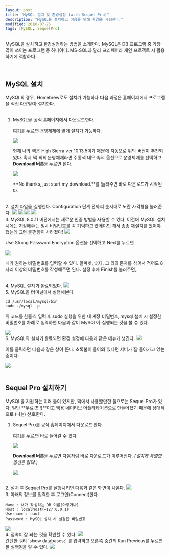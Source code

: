 ```yaml
---
layout: post
title: "MySQL 설치 및 환경설정 (with Sequel Pro)"
description: "MySQL을 설치하고 이용을 위해 환경을 세팅한다."
modified: 2018-07-26
tags: [MySQL, SequelPro]
---
```


MySQL을 설치하고 환경설정하는 방법을 소개한다. MySQL은 DB 프로그램 중 가장 많이 쓰이는 프로그램 중 하나이다. MS-SQL과 달리 프리웨어라 개인 프로젝트 시 활용하기에 적합하다.


<br />

## MySQL 설치

MySQL의 경우, Homebrew로도 설치가 가능하나 다음 과정은 홈페이지에서 프로그램을 직접 다운받아 설치한다.
<br />
<br />
1. MySQL을 공식 홈페이지에서 다운로드한다.

   [여기](https://dev.mysql.com/downloads/mysql/)를 누르면 운영체제에 맞게 설치가 가능하다.

   <img src="/images/fulls/180726_2/01.png" class="fit image">

   <br />

   현재 나의 맥은 High Sierra ver 10.13.5이기 때문에 자동으로 위의 버전이 추천되었다. 혹시 맥 외의 운영체제라면 주황색 네모 속의 옵션으로 운영체제를 선택하고 **Download 버튼**을 누르면 된다.

   <img src="/images/fulls/180726_2/02.png" class="fit image">

   <br />

   **No thanks, just start my download.**를 눌러주면 바로 다운로드가 시작된다.


<br />
2. 설치 파일을 실행한다. Configuration 단계 전까지 순서대로 노란 사각형을 눌러준다.

   <img src="/images/fulls/180726_2/03.png" class="fit image">

   <img src="/images/fulls/180726_2/04.png" class="fit image">

   <img src="/images/fulls/180726_2/05.png" class="fit image">

   <img src="/images/fulls/180726_2/06.png" class="fit image">


<br />
3. MySQL 8.0.11 버전에서는 새로운 인증 방법을 사용할 수 있다. 이전에 MySQL 설치 시에는 지정해주는 임시 비밀번호를 꼭 기억하고 있어야만 해서 종종 재설치를 했어야 했는데 그런 불편함이 사라졌다!

   <img src="/images/fulls/180726_2/07.jpg" class="fit image">

   <br />

   Use Strong Password Encryption 옵션을 선택하고  Next를 누르면

   <img src="/images/fulls/180726_2/08.jpg" class="fit image">

   <br />

   내가 원하는 비밀번호를 입력할 수 있다. 알파벳, 숫자, 그 외의 문자를 섞어서 적어도 8자리 이상의 비밀번호를 작성해주면 된다. 설정 후에 Finish를 눌러주면,


<br />
4. MySQL 설치가 완료되었다.

   <img src="/images/fulls/180726_2/09.png" class="fit image">


<br />
5. MySQL을 터미널에서 실행해본다.

~~~
cd /usr/local/mysql/bin
sudo ./mysql -p
~~~

   위 코드를 한줄씩 입력 후 sudo 실행을 위한 내 계정 비밀번호, mysql 설치 시 설정한 비밀번호를 차례로 입력하면 다음과 같이 MySQL이 실행되는 것을 볼 수 있다.

   <img src="/images/fulls/180726_2/14.png" class="fit image">


<br />
6. MySQL의 설치가 완료되면 환경 설정에 다음과 같은 메뉴가 생긴다.

   <img src="/images/fulls/180726_2/11.png" class="fit image">

   <br />

   이를 클릭하면 다음과 같은 창이 뜬다. 초록불이 들어와 있다면 서버가 잘 돌아가고 있는 중이다.

   <img src="/images/fulls/180726_2/12.png" class="fit image">





<br />
<br />



## Sequel Pro 설치하기

MySQL을 지원하는 여러 툴이 있지만, 맥에서 사용할만한 툴으로는 Sequel Pro가 있다. 일단 **무료(!!!!)**이고 맥용 네이티브 어플리케이션으로 만들어졌기 때문에 상대적으로 (나는) 선호한다.
<br />
1. Sequel Pro를 공식 홈페이지에서 다운로드 한다.

   [여기](http://www.sequelpro.com)를 누르면 바로 들어갈 수 있다.

   <img src="/images/fulls/180726_2/15.png" class="fit image">

   <br />

   **Download 버튼**을 누르면 다음처럼 바로 다운로드가 이루어진다. *(설치에 특별한 옵션은 없다.)*

   <img src="/images/fulls/180726_2/16.png" class="fit image">




<br />
2. 설치 후 Sequel Pro를 실행시키면 다음과 같은 화면이 나온다.

   <img src="/images/fulls/180726_2/17.png" class="fit image">


<br />
3. 아래의 정보를 입력한 후 로그인(Connect)한다.

~~~
Name : 내가 작성하는 DB 이름(아무거나)
Host : localhost(=127.0.0.1)
Username : root
Password : MySQL 설치 시 설정한 비밀번호
~~~

   <img src="/images/fulls/180726_2/18.png" class="fit image">


<br />
4. 접속이 잘 되는 것을 확인할 수 있다.

   <img src="/images/fulls/180726_2/19.png" class="fit image">

<br />
   간단한 쿼리 `show databases;` 를 입력하고 오른쪽 중간의 Run Previous를 누르면 잘 실행됨을 알 수 있다.

   <img src="/images/fulls/180726_2/20.png" class="fit image">
